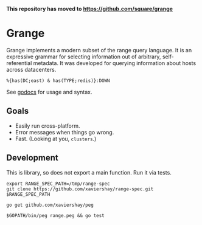 **This repository has moved to https://github.com/square/grange**

Grange
======

Grange implements a modern subset of the range query language. It is an
expressive grammar for selecting information out of arbitrary, self-referential
metadata. It was developed for querying information about hosts across
datacenters.

    %{has(DC;east) & has(TYPE;redis)}:DOWN

See [godocs](https://godoc.org/github.com/xaviershay/grange) for usage and
syntax.

Goals
-----

* Easily run cross-platform.
* Error messages when things go wrong.
* Fast. (Looking at you, `clusters`.)

Development
-----------

This is library, so does not export a main function. Run it via tests.

    export RANGE_SPEC_PATH=/tmp/range-spec
    git clone https://github.com/xaviershay/range-spec.git $RANGE_SPEC_PATH

    go get github.com/xaviershay/peg

    $GOPATH/bin/peg range.peg && go test
